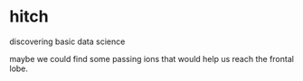 # hitch
discovering basic data science

maybe we could find some passing ions that would help us reach the frontal lobe.
